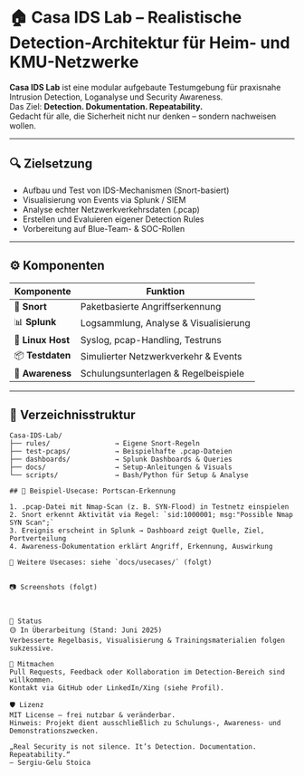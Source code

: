 # 🏠 Casa IDS Lab – Realistische Detection-Architektur für Heim- und KMU-Netzwerke

**Casa IDS Lab** ist eine modular aufgebaute Testumgebung für praxisnahe Intrusion Detection, Loganalyse und Security Awareness.  
Das Ziel: **Detection. Dokumentation. Repeatability.**  
Gedacht für alle, die Sicherheit nicht nur denken – sondern nachweisen wollen.

---

## 🔍 Zielsetzung

- Aufbau und Test von IDS-Mechanismen (Snort-basiert)
- Visualisierung von Events via Splunk / SIEM
- Analyse echter Netzwerkverkehrsdaten (.pcap)
- Erstellen und Evaluieren eigener Detection Rules
- Vorbereitung auf Blue-Team- & SOC-Rollen

---

## ⚙️ Komponenten

| Komponente         | Funktion                                |
|--------------------|------------------------------------------|
| 🐍 **Snort**       | Paketbasierte Angriffserkennung          |
| 📊 **Splunk**      | Logsammlung, Analyse & Visualisierung    |
| 🐧 **Linux Host**  | Syslog, pcap-Handling, Testruns           |
| 📦 **Testdaten**   | Simulierter Netzwerkverkehr & Events     |
| 🧠 **Awareness**   | Schulungsunterlagen & Regelbeispiele     |

---

## 📁 Verzeichnisstruktur

```plaintext
Casa-IDS-Lab/
├── rules/                → Eigene Snort-Regeln
├── test-pcaps/           → Beispielhafte .pcap-Dateien
├── dashboards/           → Splunk Dashboards & Queries
├── docs/                 → Setup-Anleitungen & Visuals
└── scripts/              → Bash/Python für Setup & Analyse

## 🧪 Beispiel-Usecase: Portscan-Erkennung

1. .pcap-Datei mit Nmap-Scan (z. B. SYN-Flood) in Testnetz einspielen  
2. Snort erkennt Aktivität via Regel: `sid:1000001; msg:"Possible Nmap SYN Scan";`  
3. Ereignis erscheint in Splunk → Dashboard zeigt Quelle, Ziel, Portverteilung  
4. Awareness-Dokumentation erklärt Angriff, Erkennung, Auswirkung

🔗 Weitere Usecases: siehe `docs/usecases/` (folgt)


📷 Screenshots (folgt)



🚧 Status
🟡 In Überarbeitung (Stand: Juni 2025)
Verbesserte Regelbasis, Visualisierung & Trainingsmaterialien folgen sukzessive.

🤝 Mitmachen
Pull Requests, Feedback oder Kollaboration im Detection-Bereich sind willkommen.
Kontakt via GitHub oder LinkedIn/Xing (siehe Profil).

🛡️ Lizenz
MIT License – frei nutzbar & veränderbar.
Hinweis: Projekt dient ausschließlich zu Schulungs-, Awareness- und Demonstrationszwecken.

„Real Security is not silence. It’s Detection. Documentation. Repeatability.“
– Sergiu-Gelu Stoica

